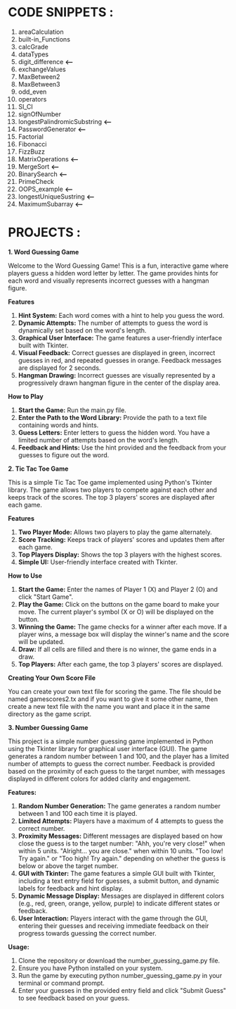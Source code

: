# CODE SNIPPETS :

1. areaCalculation                        
2. built-in_Functions
3. calcGrade
4. dataTypes
5. digit_difference **<--**
6. exchangeValues
7. MaxBetween2
8. MaxBetween3
9. odd_even
10. operators
11. SI_CI
12. signOfNumber
13. longestPalindromicSubstring **<--**
14. PasswordGenerator **<--**
15. Factorial
16. Fibonacci
17. FizzBuzz
18. MatrixOperations **<--**
19. MergeSort **<--**
20. BinarySearch **<--**
21. PrimeCheck
22. OOPS_example **<--**
23. longestUniqueSustring **<--**
24. MaximumSubarray **<--**

# PROJECTS :

**1. Word Guessing Game**

Welcome to the Word Guessing Game! This is a fun, interactive game where players guess a hidden word letter by letter. The game provides hints for each word and visually represents incorrect guesses with a hangman figure.

**Features**

1. **Hint System:** Each word comes with a hint to help you guess the word.
2. **Dynamic Attempts:** The number of attempts to guess the word is dynamically set based on the word's length.
3. **Graphical User Interface:** The game features a user-friendly interface built with Tkinter.
4. **Visual Feedback:** Correct guesses are displayed in green, incorrect guesses in red, and repeated guesses in orange. Feedback messages are displayed for 2 seconds.
5. **Hangman Drawing:** Incorrect guesses are visually represented by a progressively drawn hangman figure in the center of the display area.
   
**How to Play**

1. **Start the Game:** Run the main.py file.
2. **Enter the Path to the Word Library:** Provide the path to a text file containing words and hints.
3. **Guess Letters:** Enter letters to guess the hidden word. You have a limited number of attempts based on the word's length.
4. **Feedback and Hints:** Use the hint provided and the feedback from your guesses to figure out the word.

**2. Tic Tac Toe Game**

This is a simple Tic Tac Toe game implemented using Python's Tkinter library. The game allows two players to compete against each other and keeps track of the scores. The top 3 players' scores are displayed after each game.

**Features**

1. **Two Player Mode:** Allows two players to play the game alternately.
2. **Score Tracking:** Keeps track of players' scores and updates them after each game.
3. **Top Players Display:** Shows the top 3 players with the highest scores.
4. **Simple UI:** User-friendly interface created with Tkinter.

**How to Use**

1. **Start the Game:** Enter the names of Player 1 (X) and Player 2 (O) and click "Start Game".
2. **Play the Game:** Click on the buttons on the game board to make your move. The current player's symbol (X or O) will be displayed on the button.
3. **Winning the Game:** The game checks for a winner after each move. If a player wins, a message box will display the winner's name and the score will be updated.
4. **Draw:** If all cells are filled and there is no winner, the game ends in a draw.
5. **Top Players:** After each game, the top 3 players' scores are displayed.

**Creating Your Own Score File**

You can create your own text file for scoring the game. The file should be named gamescores2.tx and if you want to give it some other name, then create a new text file with the name you want and place it in the same directory as the game script.

**3. Number Guessing Game**

This project is a simple number guessing game implemented in Python using the Tkinter library for graphical user interface (GUI). The game generates a random number between 1 and 100, and the player has a limited number of attempts to guess the correct number. Feedback is provided based on the proximity of each guess to the target number, with messages displayed in different colors for added clarity and engagement.

**Features:**

1. **Random Number Generation:** The game generates a random number between 1 and 100 each time it is played.
2. **Limited Attempts:** Players have a maximum of 4 attempts to guess the correct number.
3. **Proximity Messages:** Different messages are displayed based on how close the guess is to the target number:
"Ahh, you're very close!" when within 5 units.
"Alright... you are close." when within 10 units.
"Too low! Try again." or "Too high! Try again." depending on whether the guess is below or above the target number.
4. **GUI with Tkinter:** The game features a simple GUI built with Tkinter, including a text entry field for guesses, a submit button, and dynamic labels for feedback and hint display.
5. **Dynamic Message Display:** Messages are displayed in different colors (e.g., red, green, orange, yellow, purple) to indicate different states or feedback.
6. **User Interaction:** Players interact with the game through the GUI, entering their guesses and receiving immediate feedback on their progress towards guessing the correct number.

**Usage:**

1. Clone the repository or download the number_guessing_game.py file.
2. Ensure you have Python installed on your system.
3. Run the game by executing python number_guessing_game.py in your terminal or command prompt.
4. Enter your guesses in the provided entry field and click "Submit Guess" to see feedback based on your guess.
